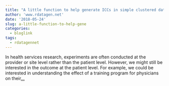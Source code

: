 ```yaml
---
title: "A little function to help generate ICCs in simple clustered data"
author: 'www.rdatagen.net'
date: '2018-05-24'
slug: a-little-function-to-help-gene
categories:
  - bloglink
tags:
  - rdatagennet
---
```


In health services research, experiments are often conducted at the provider or site level rather than the patient level. However, we might still be interested in the outcome at the patient level. For example, we could be interested in understanding the effect of a training program for physicians on their[... <i class="fas fa-external-link-alt"></i>](https://www.rdatagen.net/post/a-little-function-to-help-generate-iccs-in-simple-clustered-data/)

